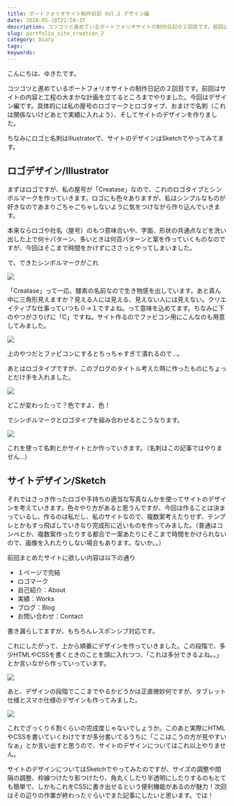 ```yaml
---
title: ポートフォリオサイト制作日記 Vol.2 デザイン編
date: 2018-05-18T21:58:37
description: コツコツと進めているポートフォリオサイトの制作日記の２回目です。前回はサイトの内容と工程の大まかな計画
slug: portfolio_site_creation_2
category: Diary
tags: 
keywords: 
---
```


こんにちは、ゆきたです。

コツコツと進めているポートフォリオサイトの制作日記の２回目です。前回はサイトの内容と工程の大まかな計画を立てるところまでやりました。今回はデザイン編です。具体的には私の屋号のロゴマークとロゴタイプ、おまけで名刺（これは関係ないけどあとで実績に入れよう）、そしてサイトのデザインを作りました。

ちなみにロゴと名刺はIllustratorで、サイトのデザインはSketchでやってみてます。

## ロゴデザイン/Illustrator

まずはロゴですが、私の屋号が「Creatase」なので、これのロゴタイプとシンボルマークを作っていきます。ロゴにも色々ありますが、私はシンプルなものが好きなのであまりごちゃごちゃしないように気をつけながら作り込んでいきます。

本来ならロゴや社名（屋号）のもつ意味合いや、字面、形状の共通点などを洗い出した上で何十パターン、多いときは何百パターンと案を作っていくものなのですが、今回はそこまで時間をかけずにささっとやってしまいました。

で、できたシンボルマークがこれ

![](スクリーンショット-2018-05-18-21.11.46.png)

「Creatase」って一応、酵素の名前なので生き物感を出しています。あと真ん中に三角形見えますか？見える人には見える、見えない人には見えない。クリエイティブな仕事っていつも０→１ですよね。って意味を込めてます。ちなみに下のやつがさりげに「C」ですね。サイト作るのでファビコン用にこんなのも用意してみました。

![](スクリーンショット-2018-05-18-21.13.55.png)

上のやつだとファビコンにするとちっちゃすぎて潰れるので…。

あとはロゴタイプですが、このブログのタイトル考えた時に作ったものにちょっとだけ手を入れました。

![](スクリーンショット-2018-05-18-21.12.11.png)

どこが変わったって？色ですよ、色！

でシンボルマークとロゴタイプを組み合わせるとこうなります。

![](スクリーンショット-2018-05-18-21.13.15.png)

これを使って名刺とかサイトとか作っていきます。（名刺はこの記事ではやりません…）

## サイトデザイン/Sketch

それではさっき作ったロゴや手持ちの適当な写真なんかを使ってサイトのデザインを考えていきます。色々やり方があると思うんですが、今回は作ることは決まっているし、作るのは私だし、私のサイトなので、複数案考えたりせず、テンプレとかもすっ飛ばしていきなり完成形に近いものを作ってみました。（普通はコンペとか、複数案作ったりする都合で一案あたりにそこまで時間をかけられないので、画像を入れたりしない場合もあります。ないか。。）

前回まとめたサイトに欲しい内容は以下の通り

- １ページで完結
- ロゴマーク
- 自己紹介：About
- 実績：Works
- ブログ：Blog
- お問い合わせ：Contact

書き漏らしてますが、もちろんレスポンシブ対応です。

これにしたがって、上から順番にデザインを作っていきました。この段階で、多少HTMLやCSSを書くときのことを頭に入れつつ、「これは多分できるよね。。」とか言いながら作っていっています。

![](Untitled1.gif)

あと、デザインの段階でここまでやるかどうかは正直微妙何ですが、タブレット仕様とスマホ仕様のデザインも作ってみました。

![](Untitled2.gif)

これでざっくり６割くらいの完成度じゃないでしょうか。このあと実際にHTMLやCSSを書いていくわけですが多分書いてるうちに「ここはこうの方が見やすいなぁ」とか言い出すと思うので、サイトのデザインについてはこれ以上やりません。

サイトのデザインについてはSketchでやってみたのですが、サイズの調整や間隔の調整、枠線つけたり影つけたり、角丸くしたり半透明にしたりするのもとても簡単で、しかもこれをCSSに書き出せるという便利機能があるのが魅力！次回はその辺りの作業が終わったぐらいでまた記事にしたいと思います。では！


